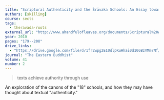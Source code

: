 ```yaml
---
title: "Scriptural Authenticity and the Śrāvaka Schools: An Essay towards an Indian Perspective"
authors: [skilling]
course: sects
tags:
  - theravada-roots
external_url: "http://www.ahandfulofleaves.org/documents/Scriptural%20Authenticity%20and%20the%20Sravaka%20Schools_An%20Essay%20towards%20an%20Indian%20Perspective_Peter%20Skilling_EB_41-2_2010.pdf"
year: 2010
pages: "179--208"
drive_links:
  - "https://drive.google.com/file/d/1fr2wpg2E10dlpKuHhai0d106BzVMm7Nf/view?usp=drivesdk"
journal: "The Eastern Buddhist"
volume: 41
number: 2
---
```


> texts achieve authority through use

An exploration of the canons of the "18" schools, and how they may have thought about textual "authenticity."
 
